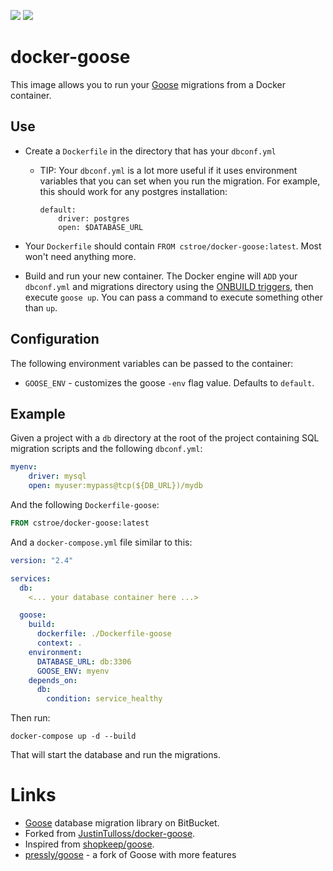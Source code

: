 ![](https://img.shields.io/github/license/cstroe/docker-goose) ![](https://img.shields.io/github/v/tag/cstroe/docker-goose)

# docker-goose

This image allows you to run your [Goose][1] migrations from a Docker container.

Use
---

- Create a `Dockerfile` in the directory that has your `dbconf.yml`
  - TIP: Your `dbconf.yml` is a lot more useful if it uses environment variables
    that you can set when you run the migration. For example, this should work
    for any postgres installation:
    ```
    default:
        driver: postgres
        open: $DATABASE_URL
    ```

- Your `Dockerfile` should contain `FROM cstroe/docker-goose:latest`. Most won't need
  anything more.

- Build and run your new container. The Docker engine will `ADD` your `dbconf.yml` and
  migrations directory using the [ONBUILD triggers][5], then execute `goose up`. You
  can pass a command to execute something other than `up`.

Configuration
-------------

The following environment variables can be passed to the container:

* `GOOSE_ENV` - customizes the goose `-env` flag value.  Defaults to `default`.

Example
-------

Given a project with a `db` directory at the root of the project containing SQL migration scripts and the following `dbconf.yml`:

```yaml
myenv:
    driver: mysql
    open: myuser:mypass@tcp(${DB_URL})/mydb
```

And the following `Dockerfile-goose`:

```dockerfile
FROM cstroe/docker-goose:latest
```

And a `docker-compose.yml` file similar to this:

```yaml
version: "2.4"

services:
  db:
    <... your database container here ...>

  goose:
    build:
      dockerfile: ./Dockerfile-goose
      context: .
    environment:
      DATABASE_URL: db:3306
      GOOSE_ENV: myenv
    depends_on:
      db:
        condition: service_healthy
```

Then run:

```shell script
docker-compose up -d --build
```

That will start the database and run the migrations.

# Links

* [Goose][1] database migration library on BitBucket.
* Forked from [JustinTulloss/docker-goose][2].
* Inspired from [shopkeep/goose][3].
* [pressly/goose][4] - a fork of Goose with more features

[1]: https://bitbucket.org/liamstask/goose/src/master/
[2]: https://github.com/JustinTulloss/docker-goose
[3]: https://github.com/shopkeep/goose
[4]: https://github.com/pressly/goose
[5]: https://docs.docker.com/engine/reference/builder/#onbuild